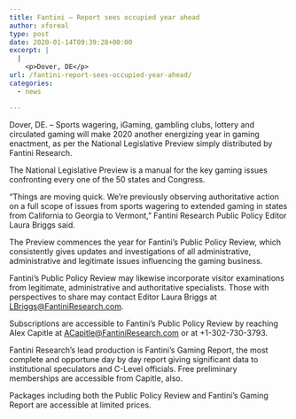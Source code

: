 ```yaml
---
title: Fantini — Report sees occupied year ahead
author: xforeal 
type: post
date: 2020-01-14T09:39:28+00:00
excerpt: |
  |
    <p>Dover, DE</p>
url: /fantini-report-sees-occupied-year-ahead/
categories:
  - news

---
```

Dover, DE. – Sports wagering, iGaming, gambling clubs, lottery and circulated gaming will make 2020 another energizing year in gaming enactment, as per the National Legislative Preview simply distributed by Fantini Research.

The National Legislative Preview is a manual for the key gaming issues confronting every one of the 50 states and Congress.

“Things are moving quick. We’re previously observing authoritative action on a full scope of issues from sports wagering to extended gaming in states from California to Georgia to Vermont,” Fantini Research Public Policy Editor Laura Briggs said.

The Preview commences the year for Fantini’s Public Policy Review, which consistently gives updates and investigations of all administrative, administrative and legitimate issues influencing the gaming business.

Fantini’s Public Policy Review may likewise incorporate visitor examinations from legitimate, administrative and authoritative specialists. Those with perspectives to share may contact Editor Laura Briggs at LBriggs@FantiniResearch.com.

Subscriptions are accessible to Fantini’s Public Policy Review by reaching Alex Capitle at ACapitle@FantiniResearch.com or at +1-302-730-3793.

Fantini Research’s lead production is Fantini’s Gaming Report, the most complete and opportune day by day report giving significant data to institutional speculators and C-Level officials. Free preliminary memberships are accessible from Capitle, also.

Packages including both the Public Policy Review and Fantini’s Gaming Report are accessible at limited prices.